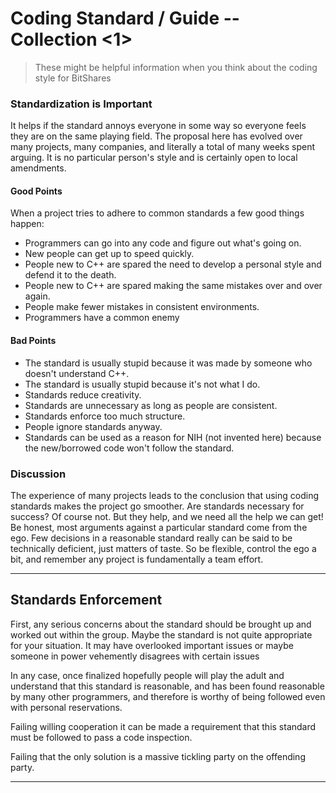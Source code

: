 
# Coding Standard / Guide -- Collection <1>

> These might be helpful information when you think about the coding style for BitShares



### Standardization is Important

It helps if the standard annoys everyone in some way so everyone feels they are on the same playing field. The proposal here has evolved over many projects, many companies, and literally a total of many weeks spent arguing. It is no particular person's style and is certainly open to local amendments.

#### Good Points 

When a project tries to adhere to common standards a few good things happen:

- Programmers can go into any code and figure out what's going on.
- New people can get up to speed quickly.
- People new to C++ are spared the need to develop a personal style and defend it to the death.
- People new to C++ are spared making the same mistakes over and over again.
- People make fewer mistakes in consistent environments.
- Programmers have a common enemy 

#### Bad Points

- The standard is usually stupid because it was made by someone who doesn't understand C++.
- The standard is usually stupid because it's not what I do.
- Standards reduce creativity.
- Standards are unnecessary as long as people are consistent.
- Standards enforce too much structure.
- People ignore standards anyway.
- Standards can be used as a reason for NIH (not invented here) because the new/borrowed code won't follow the standard. 

### Discussion

The experience of many projects leads to the conclusion that using coding standards makes the project go smoother. Are standards necessary for success? Of course not. But they help, and we need all the help we can get! Be honest, most arguments against a particular standard come from the ego. Few decisions in a reasonable standard really can be said to be technically deficient, just matters of taste. So be flexible, control the ego a bit, and remember any project is fundamentally a team effort.

***

## Standards Enforcement

First, any serious concerns about the standard should be brought up and worked out within the group. Maybe the standard is not quite appropriate for your situation. It may have overlooked important issues or maybe someone in power vehemently disagrees with certain issues 

In any case, once finalized hopefully people will play the adult and understand that this standard is reasonable, and has been found reasonable by many other programmers, and therefore is worthy of being followed even with personal reservations.

Failing willing cooperation it can be made a requirement that this standard must be followed to pass a code inspection.

Failing that the only solution is a massive tickling party on the offending party. 

*************




